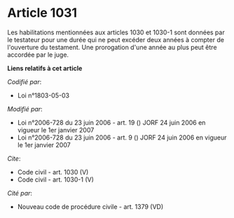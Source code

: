 # Article 1031

Les habilitations mentionnées aux articles 1030 et 1030-1 sont données par le testateur pour une durée qui ne peut excéder
deux années à compter de l'ouverture du testament. Une prorogation d'une année au plus peut être accordée par le juge.

**Liens relatifs à cet article**

_Codifié par_:

  - Loi n°1803-05-03

_Modifié par_:

  - Loi n°2006-728 du 23 juin 2006 - art. 19 () JORF 24 juin 2006 en vigueur le 1er janvier 2007
  - Loi n°2006-728 du 23 juin 2006 - art. 9 () JORF 24 juin 2006 en vigueur le 1er janvier 2007

_Cite_:

  - Code civil - art. 1030 (V)
  - Code civil - art. 1030-1 (V)

_Cité par_:

  - Nouveau code de procédure civile - art. 1379 (VD)

